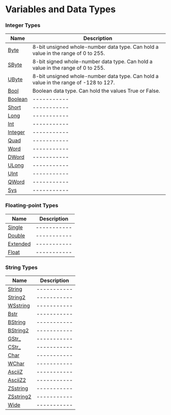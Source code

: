# Variables and Data Types

### Integer Types

| Name       | Description |
| ---------- | ----------- |
| [Byte](#byte) | 8-bit unsigned whole-number data type. Can hold a value in the range of 0 to 255. |
| [SByte](#sbyte) | 8-bit signed whole-number data type. Can hold a value in the range of 0 to 255. |
| [UByte](#ubyte) | 8-bit unsigned whole-number data type. Can hold a value in the range of -128 to 127. |
| [Bool](#bool) | Boolean data type. Can hold the values True or False. |
| [Boolean](#boolean) | ----------- |
| [Short](#short) | ----------- |
| [Long](#long) | ----------- |
| [Int](#int) | ----------- |
| [Integer](#integer) | ----------- |
| [Quad](#quad) | ----------- |
| [Word](#word) | ----------- |
| [DWord](#dword) | ----------- |
| [ULong](#ulong) | ----------- |
| [UInt](#uint) | ----------- |
| [QWord](#qword) | ----------- |
| [Sys](#sys) | ----------- |

### Floating-point Types

| Name       | Description |
| ---------- | ----------- |
| [Single](#single) | ----------- |
| [Double](#double) | ----------- |
| [Extended](#extended) | ----------- |
| [Float](#float) | ----------- |

### String Types

| Name       | Description |
| ---------- | ----------- |
| [String](#string) | ----------- |
| [String2](#string2) | ----------- |
| [WSstring](#wstring) | ----------- |
| [Bstr](#bstr) | ----------- |
| [BString](#bstring) | ----------- |
| [BString2](#bstring2) | ----------- |
| [GStr_](#gstr_) | ----------- |
| [CStr_](#cstr_) | ----------- |
| [Char](#char) | ----------- |
| [WChar](#wchar) | ----------- |
| [AsciiZ](#asciiz) | ----------- |
| [AsciiZ2](#asciiz2) | ----------- |
| [ZSstring](#zstring) | ----------- |
| [ZSstring2](#zstring2) | ----------- |
| [Wide](#wide) | ----------- |

